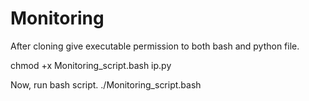 # Monitoring
After cloning give executable permission to both bash and python file.

chmod +x Monitoring_script.bash ip.py

Now, run bash script.
./Monitoring_script.bash

